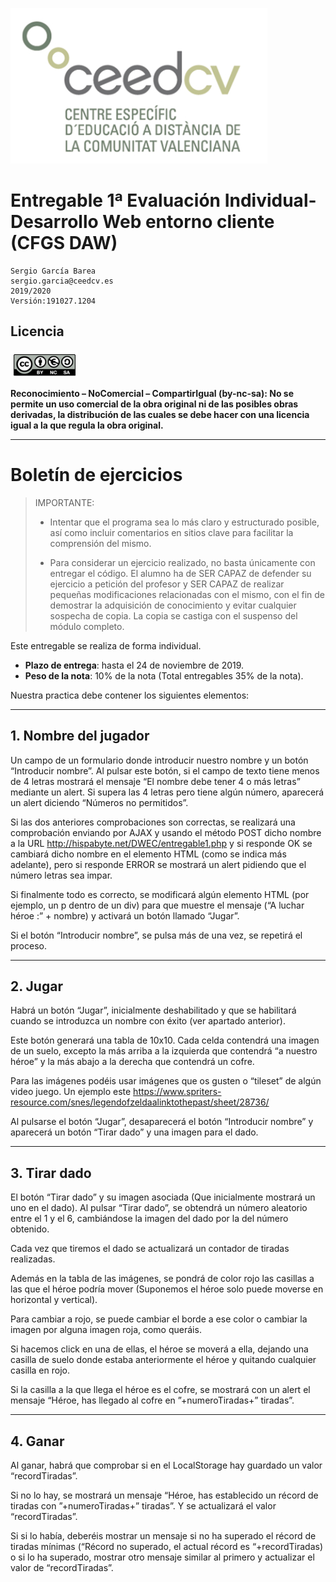 
![](../images/logo.png)

# Entregable 1ª Evaluación Individual- Desarrollo Web entorno cliente (CFGS DAW)

```
Sergio García Barea
sergio.garcia@ceedcv.es
2019/2020
Versión:191027.1204
```

## Licencia

![](../images/cc-by-nc-sa.png)

**Reconocimiento – NoComercial – CompartirIgual (by-nc-sa): No se permite un uso comercial de la obra original ni de las posibles obras derivadas, la distribución de las cuales se debe hacer con una licencia igual a la que regula la obra original.**

---

# Boletín de ejercicios

> IMPORTANTE:
>
> * Intentar que el programa sea lo más claro y estructurado posible, así como incluir comentarios en sitios clave para facilitar la comprensión del mismo.
>
> * Para considerar un ejercicio realizado, no basta únicamente con entregar el código. El alumno ha de SER CAPAZ de defender su ejercicio a petición del profesor y SER CAPAZ de realizar pequeñas modificaciones relacionadas con el mismo, con el fin de demostrar la adquisición de conocimiento y evitar cualquier sospecha de copia.
La copia se castiga con el suspenso del módulo completo.

Este entregable se realiza de forma individual.

* **Plazo de entrega**: hasta el 24 de noviembre de 2019.
* **Peso de la nota**: 10% de la nota (Total entregables 35% de la nota).

Nuestra practica debe contener los siguientes elementos:

---

## 1. Nombre del jugador

Un campo de un formulario donde introducir nuestro nombre y un botón “Introducir nombre”. Al pulsar este botón, si el campo de texto tiene menos de 4 letras mostrará el mensaje “El nombre debe tener 4 o más letras” mediante un alert. Si supera las 4 letras pero tiene algún número, aparecerá un alert diciendo “Números no permitidos”.

Si las dos anteriores comprobaciones son correctas, se realizará una comprobación enviando por AJAX y usando el método POST dicho nombre a la URL http://hispabyte.net/DWEC/entregable1.php y si responde OK se cambiará dicho nombre en el elemento HTML (como se indica más adelante), pero si responde ERROR se mostrará un alert pidiendo que el número letras sea impar.

Si finalmente todo es correcto, se modificará algún elemento HTML (por ejemplo, un p dentro de un div) para que muestre el mensaje (“A luchar héroe :” + nombre) y activará un botón llamado “Jugar”.

Si el botón “Introducir nombre”,  se pulsa más de una vez, se repetirá el proceso.

---
## 2. Jugar

Habrá un botón “Jugar”, inicialmente deshabilitado y que se habilitará cuando se introduzca un nombre con éxito (ver apartado anterior).

Este botón generará una tabla de 10x10. Cada celda contendrá una imagen de un suelo, excepto la más arriba a la izquierda que contendrá “a nuestro héroe” y la más abajo a la derecha que contendrá un cofre.

Para las imágenes podéis usar imágenes que os gusten o “tileset” de algún video juego. Un ejemplo este
https://www.spriters-resource.com/snes/legendofzeldaalinktothepast/sheet/28736/

Al pulsarse el botón “Jugar”, desaparecerá el botón “Introducir nombre” y aparecerá un botón “Tirar dado” y una imagen para el dado.

---
## 3. Tirar dado

El botón “Tirar dado” y su imagen asociada (Que inicialmente mostrará un uno en el dado). Al pulsar “Tirar dado”, se obtendrá un número aleatorio entre el 1 y el 6, cambiándose la imagen del dado por la del número obtenido.

Cada vez que tiremos el dado se actualizará un contador de tiradas realizadas.

Además en la tabla de las imágenes, se pondrá de color rojo las casillas a las que el héroe podría mover (Suponemos el héroe solo puede moverse en horizontal y vertical).

Para cambiar a rojo, se puede cambiar el borde a ese color o cambiar la imagen por alguna imagen roja, como queráis.

Si hacemos click en una de ellas, el héroe se moverá a ella, dejando una casilla de suelo donde estaba anteriormente el héroe y quitando cualquier casilla en rojo.

Si la casilla a la que llega el héroe es el cofre, se mostrará con un alert el mensaje “Héroe, has llegado al cofre en ”+numeroTiradas+” tiradas”.

---
## 4. Ganar

Al ganar, habrá que comprobar si en el LocalStorage hay guardado un valor “recordTiradas”.

Si no lo hay, se mostrará un mensaje “Héroe, has establecido un récord de tiradas con ”+numeroTiradas+” tiradas”. Y se actualizará el valor “recordTiradas”.

Si si lo había, deberéis mostrar un mensaje si no ha superado el récord de tiradas mínimas (“Récord no superado, el actual récord es “+recordTiradas) o si lo ha superado, mostrar otro mensaje similar al primero y actualizar el valor de “recordTiradas”.
